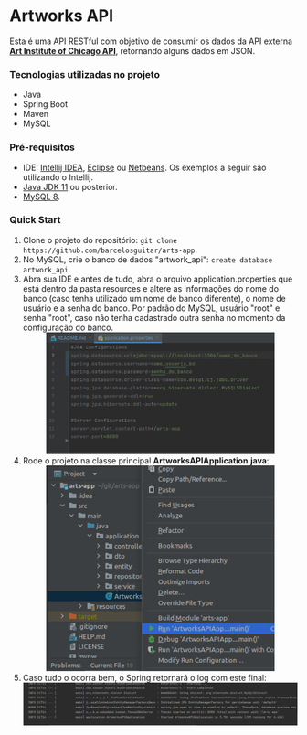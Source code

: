 # Artworks API

Esta é uma API RESTful com objetivo de consumir os dados da API externa  **[Art Institute of Chicago API](https://api.artic.edu/docs/#introduction)**, 
retornando alguns dados em JSON.

### Tecnologias utilizadas no projeto

- Java
- Spring Boot
- Maven
- MySQL

### Pré-requisitos

- IDE: [Intellij IDEA](https://www.jetbrains.com/pt-br/idea/download/), [Eclipse](https://www.eclipse.org/downloads/) ou [Netbeans](https://netbeans.apache.org/download/). Os exemplos a seguir são utilizando o Intellij.
- [Java JDK 11](https://www.oracle.com/br/java/technologies/javase/jdk11-archive-downloads.html) ou posterior.
- [MySQL 8](https://dev.mysql.com/downloads/).

###  Quick Start

1. Clone o projeto do repositório: `git clone https://github.com/barcelosguitar/arts-app`.
2. No MySQL, crie o banco de dados "artwork_api": `create database artwork_api`.
3. Abra sua IDE e antes de tudo, abra o arquivo application.properties que está dentro da pasta resources e altere as informações do nome do banco (caso tenha utilizado um nome de banco diferente), o nome de usuário e a senha do banco. Por padrão do MySQL, usuário "root" e senha "root", caso não tenha cadastrado outra senha no momento da configuração do banco.
    <div align="center">
        <img src="src/main/resources/img/application_properties.png" alt="drawing" width="400"/>
    </div>
4. Rode o projeto na classe principal **ArtworksAPIApplication.java**:
   <div align="center">
       <img src="src/main/resources/img/run_project.png" alt="drawing" width="400"/>
   </div>
5. Caso tudo o ocorra bem, o Spring retornará o log com este final:
   <div align="center">
      <img src="src/main/resources/img/log.png" alt="drawing" width="800"/>
   </div>